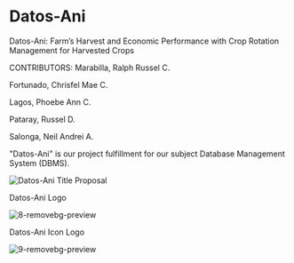 # Datos-Ani
Datos-Ani: Farm’s Harvest and Economic Performance with Crop Rotation  Management for Harvested Crops

CONTRIBUTORS:
Marabilla, Ralph Russel C.

Fortunado, Chrisfel Mae C. 

Lagos, Phoebe Ann C. 

Pataray, Russel D. 

Salonga, Neil Andrei A. 

"Datos-Ani" is our project fulfillment for our subject Database Management System (DBMS).

![Datos-Ani Title Proposal](https://github.com/wolfD-red/Datos-Ani/assets/149870730/343f5938-3721-4619-9bc5-7f73b535cbb7)


Datos-Ani Logo


![8-removebg-preview](https://github.com/wolfD-red/Datos-Ani/assets/149870730/8cca6e7a-501b-4da7-854d-43eb7d83523f)


Datos-Ani Icon Logo


![9-removebg-preview](https://github.com/wolfD-red/Datos-Ani/assets/149870730/5437401f-6a36-4402-ae1b-3927f669769c)

